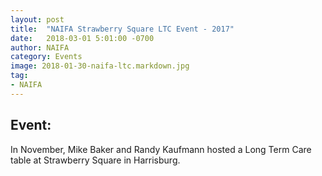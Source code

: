```yaml
---
layout: post
title:  "NAIFA Strawberry Square LTC Event - 2017"
date:   2018-03-01 5:01:00 -0700
author: NAIFA
category: Events
image: 2018-01-30-naifa-ltc.markdown.jpg
tag:
- NAIFA
---
```


## Event:
In November, Mike Baker and Randy Kaufmann hosted a Long Term Care table at Strawberry Square in Harrisburg.  
